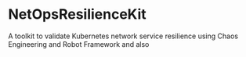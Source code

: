 # NetOpsResilienceKit
A toolkit to validate Kubernetes network service resilience using Chaos Engineering and Robot Framework and also 
